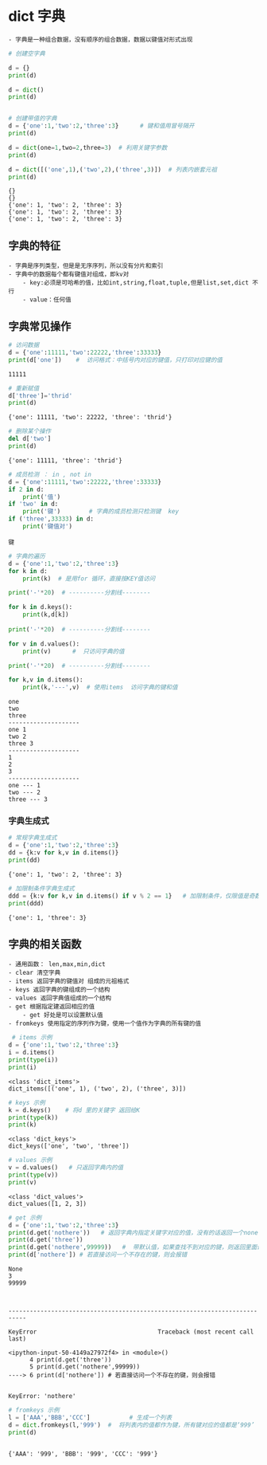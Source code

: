 
# dict  字典
    - 字典是一种组合数据，没有顺序的组合数据，数据以键值对形式出现


```python
# 创建空字典

d = {}
print(d)

d = dict()
print(d)


# 创建带值的字典
d = {'one':1,'two':2,'three':3}      # 键和值用冒号隔开
print(d)

d = dict(one=1,two=2,three=3)  # 利用关键字参数
print(d)

d = dict([('one',1),('two',2),('three',3)])  # 列表内嵌套元祖
print(d)
```

    {}
    {}
    {'one': 1, 'two': 2, 'three': 3}
    {'one': 1, 'two': 2, 'three': 3}
    {'one': 1, 'two': 2, 'three': 3}
    

## 字典的特征
    - 字典是序列类型，但是是无序序列，所以没有分片和索引
    - 字典中的数据每个都有键值对组成，即kv对
        - key:必须是可哈希的值，比如int,string,float,tuple,但是list,set,dict 不行
        - value：任何值 
        
        

## 字典常见操作






```python
# 访问数据
d = {'one':11111,'two':22222,'three':33333}  
print(d['one'])    #  访问格式：中括号内对应的键值，只打印对应键的值 
```

    11111
    


```python
# 重新赋值
d['three']='thrid' 
print(d)
```

    {'one': 11111, 'two': 22222, 'three': 'thrid'}
    


```python
# 删除某个操作
del d['two']
print(d)
```

    {'one': 11111, 'three': 'thrid'}
    


```python
# 成员检测 ： in , not in 
d = {'one':11111,'two':22222,'three':33333}  
if 2 in d:
    print('值')
if 'two' in d:
    print('键')        # 字典的成员检测只检测键  key   
if ('three',33333) in d:
    print('键值对')
```

    键
    


```python
# 字典的遍历
d = {'one':1,'two':2,'three':3}  
for k in d:
    print(k)  # 是用for 循环，直接按KEY值访问

print('-'*20)  # ----------分割线--------

for k in d.keys():
    print(k,d[k])   
    
print('-'*20)  # ----------分割线--------

for v in d.values():
    print(v)      #  只访问字典的值

print('-'*20)  # ----------分割线--------

for k,v in d.items():
    print(k,'---',v)  # 使用items  访问字典的键和值
```

    one
    two
    three
    --------------------
    one 1
    two 2
    three 3
    --------------------
    1
    2
    3
    --------------------
    one --- 1
    two --- 2
    three --- 3
    

### 字典生成式



```python
# 常规字典生成式
d = {'one':1,'two':2,'three':3}  
dd = {k:v for k,v in d.items()}
print(dd)
```

    {'one': 1, 'two': 2, 'three': 3}
    


```python
# 加限制条件字典生成式
ddd = {k:v for k,v in d.items() if v % 2 == 1}   # 加限制条件，仅限值是奇数的字典赋值给ddd 
print(ddd)
```

    {'one': 1, 'three': 3}
    

## 字典的相关函数
    - 通用函数： len,max,min,dict
    - clear 清空字典
    - items 返回字典的键值对 组成的元祖格式
    - keys 返回字典的键组成的一个结构
    - values 返回字典值组成的一个结构
    - get 根据指定建返回相应的值
        - get 好处是可以设置默认值
    - fromkeys 使用指定的序列作为键，使用一个值作为字典的所有键的值
    


```python
 # items 示例 
d = {'one':1,'two':2,'three':3}  
i = d.items()
print(type(i))
print(i)
```

    <class 'dict_items'>
    dict_items([('one', 1), ('two', 2), ('three', 3)])
    


```python
# keys 示例
k = d.keys()    # 将d 里的关键字 返回给K 
print(type(k))
print(k)
```

    <class 'dict_keys'>
    dict_keys(['one', 'two', 'three'])
    


```python
# values 示例
v = d.values()   # 只返回字典内的值
print(type(v))
print(v)
```

    <class 'dict_values'>
    dict_values([1, 2, 3])
    


```python
# get 示例 
d = {'one':1,'two':2,'three':3} 
print(d.get('nothere'))   # 返回字典内指定关键字对应的值，没有的话返回一个none 
print(d.get('three'))
print(d.get('nothere',99999))   #  带默认值，如果查找不到对应的键，则返回里面设置的值
print(d['nothere']) # 若直接访问一个不存在的键，则会报错
```

    None
    3
    99999
    


    ---------------------------------------------------------------------------

    KeyError                                  Traceback (most recent call last)

    <ipython-input-50-4149a27972f4> in <module>()
          4 print(d.get('three'))
          5 print(d.get('nothere',99999))
    ----> 6 print(d['nothere']) # 若直接访问一个不存在的键，则会报错
    

    KeyError: 'nothere'



```python
# fromkeys 示例
l = ['AAA','BBB','CCC']           # 生成一个列表
d = dict.fromkeys(l,'999')  #  将列表内的值都作为键，所有键对应的值都是‘999’
print(d)



```

    {'AAA': '999', 'BBB': '999', 'CCC': '999'}
    
